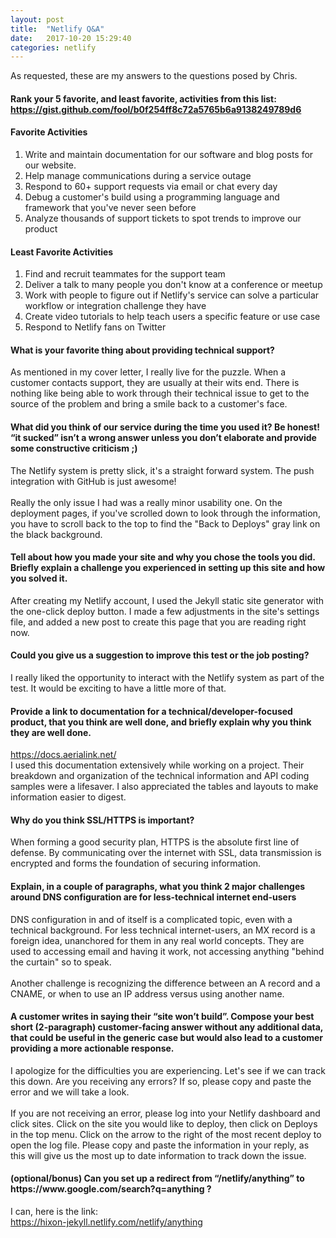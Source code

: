 ```yaml
---
layout: post
title:  "Netlify Q&A"
date:   2017-10-20 15:29:40
categories: netlify
---
```

As requested, these are my answers to the questions posed by Chris.
<!--more-->
<h4>Rank your 5 favorite, and least favorite, activities from this list:<br>
<a href="https://gist.github.com/fool/b0f254ff8c72a5765b6a9138249789d6" target="_blank">https://gist.github.com/fool/b0f254ff8c72a5765b6a9138249789d6</a></h4>
<h4>Favorite Activities</h4>
<ol>
<li>Write and maintain documentation for our software and blog posts for our website.</li>
<li>Help manage communications during a service outage</li>
<li>Respond to 60+ support requests via email or chat every day</li>
<li>Debug a customer's build using a programming language and framework that you've never seen before</li>
<li>Analyze thousands of support tickets to spot trends to improve our product</li>
</ol>

<h4>Least Favorite Activities</h4>
<ol>
<li>Find and recruit teammates for the support team</li>
<li>Deliver a talk to many people you don't know at a conference or meetup</li>
<li>Work with people to figure out if Netlify's service can solve a particular workflow or integration challenge they have</li>
<li>Create video tutorials to help teach users a specific feature or use case</li>
<li>Respond to Netlify fans on Twitter</li>
</ol>

<h4>What is your favorite thing about providing technical support?</h4>
As mentioned in my cover letter, I really live for the puzzle.  When a customer contacts support, they are usually at their wits end.  There is nothing like being able to work through their technical issue to get to the source of the problem and bring a smile back to a customer's face.

<h4>What did you think of our service during the time you used it?  Be honest!  “it sucked” isn’t a wrong answer unless you don’t elaborate and provide some constructive criticism ;)</h4>
The Netlify system is pretty slick, it's a straight forward system.  The push integration with GitHub is just awesome!
<br><br>
Really the only issue I had was a really minor usability one.  On the deployment pages, if you've scrolled down to look through the information, you have to scroll back to the top to find the "Back to Deploys" gray link on the black background.

<h4>Tell about how you made your site and why you chose the tools you did.  Briefly explain a challenge you experienced in setting up this site and how you solved it.</h4>
After creating my Netlify account, I used the Jekyll static site generator with the one-click deploy button.  I made a few adjustments in the site's settings file, and added a new post to create this page that you are reading right now.

<h4>Could you give us a suggestion to improve this test or the job posting?</h4>
I really liked the opportunity to interact with the Netlify system as part of the test.  It would be exciting to have a little more of that.

<h4>Provide a link to documentation for a technical/developer-focused product, that you think are well done, and briefly explain why you think they are well done.</h4>
<a href="https://docs.aerialink.net/" target="_blank">https://docs.aerialink.net/</a><br>
I used this documentation extensively while working on a project.  Their breakdown and organization of the technical information and API coding samples were a lifesaver.  I also appreciated the tables and layouts to make information easier to digest.

<h4>Why do you think SSL/HTTPS is important?</h4>
When forming a good security plan, HTTPS is the absolute first line of defense.  By communicating over the internet with SSL, data transmission is encrypted and forms the foundation of securing information.

<h4>Explain, in a couple of paragraphs, what you think 2 major challenges around DNS configuration are for less-technical internet end-users</h4>
DNS configuration in and of itself is a complicated topic, even with a technical background.  For less technical internet-users, an MX record is a foreign idea, unanchored for them in any real world concepts.  They are used to accessing email and having it work, not accessing anything "behind the curtain" so to speak.
<br><br>
Another challenge is recognizing the difference between an A record and a CNAME, or when to use an IP address versus using another name.


<h4>A customer writes in saying their “site won’t build”.  Compose your best short (2-paragraph) customer-facing answer without any additional data, that could be useful in the generic case but would also lead to a customer providing a more actionable response.</h4>
I apologize for the difficulties you are experiencing.  Let's see if we can track this down.  Are you receiving any errors?  If so, please copy and paste the error and we will take a look.
<br><br>
If you are not receiving an error, please log into your Netlify dashboard and click sites.  Click on the site you would like to deploy, then click on Deploys in the top menu.  Click on the arrow to the right of the most recent deploy to open the log file.  Please copy and paste the information in your reply, as this will give us the most up to date information to track down the issue.

<h4>(optional/bonus) Can you set up a redirect from “/netlify/anything” to https://www.google.com/search?q=anything ?</h4>
I can, here is the link:<br>
<a href="https://hixon-jekyll.netlify.com/netlify/anything" target="_blank">https://hixon-jekyll.netlify.com/netlify/anything</a>
